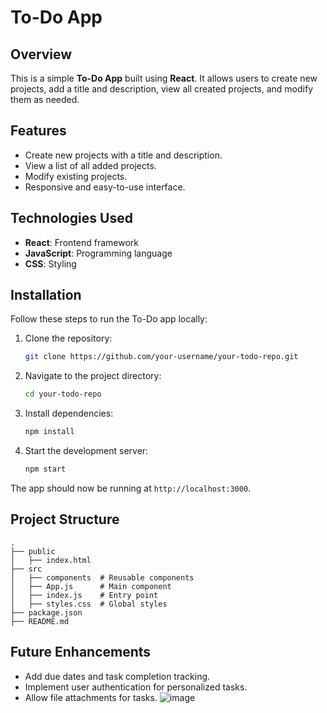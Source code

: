 # To-Do App

## Overview
This is a simple **To-Do App** built using **React**. It allows users to create new projects, add a title and description, view all created projects, and modify them as needed.

## Features
- Create new projects with a title and description.
- View a list of all added projects.
- Modify existing projects.
- Responsive and easy-to-use interface.

## Technologies Used
- **React**: Frontend framework
- **JavaScript**: Programming language
- **CSS**: Styling

## Installation
Follow these steps to run the To-Do app locally:

1. Clone the repository:
   ```sh
   git clone https://github.com/your-username/your-todo-repo.git
   ```
2. Navigate to the project directory:
   ```sh
   cd your-todo-repo
   ```
3. Install dependencies:
   ```sh
   npm install
   ```
4. Start the development server:
   ```sh
   npm start
   ```

The app should now be running at `http://localhost:3000`.

## Project Structure
```
.
├── public
│   ├── index.html
├── src
│   ├── components  # Reusable components
│   ├── App.js      # Main component
│   ├── index.js    # Entry point
│   ├── styles.css  # Global styles
├── package.json
├── README.md
```

## Future Enhancements
- Add due dates and task completion tracking.
- Implement user authentication for personalized tasks.
- Allow file attachments for tasks.
![image](https://github.com/user-attachments/assets/959ec3e9-c82c-42d7-ad53-4bce46a4dc1d)



